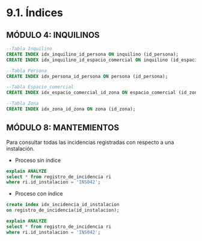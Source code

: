 # 9.1. Índices

## MÓDULO 4: INQUILINOS
```sql
--Tabla Inquilino
CREATE INDEX idx_inquilino_id_persona ON inquilino (id_persona);
CREATE INDEX idx_inquilino_id_espacio_comercial ON inquilino (id_espacio_comercial);

--Tabla Persona
CREATE INDEX idx_persona_id_persona ON persona (id_persona);

--Tabla Espacio_comercial
CREATE INDEX idx_espacio_comercial_id_zona ON espacio_comercial (id_zona);

--Tabla Zona
CREATE INDEX idx_zona_id_zona ON zona (id_zona);
```

## MÓDULO 8: MANTEMIENTOS

Para consultar todas las incidencias registradas con respecto a una instalación.
* Proceso sin índice
```sql
explain ANALYZE
select * from registro_de_incidencia ri
where ri.id_instalacion = 'INS042';
```

* Proceso con índice
```sql
create index idx_incidencia_id_instalacion
on registro_de_incidencia(id_instalacion);

explain ANALYZE
select * from registro_de_incidencia ri
where ri.id_instalacion = 'INS042';
```



